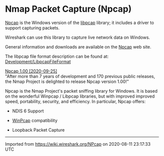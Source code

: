 # Nmap Packet Capture (Npcap)

[Npcap](https://nmap.org/npcap/) is the Windows version of the [libpcap](http://www.tcpdump.org/) library; it includes a driver to support capturing packets.

Wireshark can use this library to capture live network data on Windows.

General information and downloads are available on the [Npcap](https://nmap.org/npcap/) web site.

The libpcap file format description can be found at: [Development/LibpcapFileFormat](/Development/LibpcapFileFormat)

[Npcap 1.00 [2020-09-25]](https://github.com/nmap/npcap/blob/master/CHANGELOG.md#npcap-100-2020-09-25)  
"After more than 7 years of development and 170 previous public releases, the Nmap Project is delighted to release Npcap version 1.00!"

Npcap is the Nmap Project's packet sniffing library for Windows. It is based on the wonderful Winpcap / Libpcap libraries, but with improved improved speed, portability, security, and efficiency. In particular, Npcap offers:

  - NDIS 6 Support

  - [WinPcap](/WinPcap) compatibility

  - Loopback Packet Capture

---

Imported from https://wiki.wireshark.org/NPcap on 2020-08-11 23:17:33 UTC
